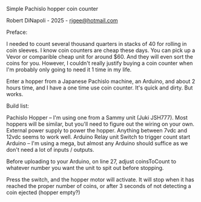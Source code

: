 Simple Pachislo hopper coin counter

Robert DiNapoli  - 2025 -  rjgee@hotmail.com



Preface:

I needed to count several thousand quarters in stacks of 40 for rolling in coin sleeves. I know coin counters are cheap these days. You can pick up a Vevor or comparible cheap unit for around $60. And they will even sort the coins for you. However, I couldn't really justify buying a coin counter when I'm probably only going to need it 1 time in my life.

Enter a hopper from a Japanese Pachislo machine,  an Arduino, and about 2 hours time, and I have a one time use coin counter. It's quick and dirty. But works.


Build list:

Pachislo Hopper – I'm using one from a Sammy unit (Juki JSH777). Most hoppers will be similar, but you'll need to figure out the wiring on your own.
External power supply to power the hopper. Anything between 7vdc and 12vdc seems to work well. 
Arduino Relay unit
Switch to trigger count start
Arduino – I'm using a mega, but almost any Arduino should suffice as we don't need a lot of inputs / outputs.

Before uploading to your Arduino, on line 27, adjust coinsToCount to whatever number you want the unit to spit out before stopping.


Press the switch, and the hopper motor will activate. It will stop when it has reached the proper number of coins, or after 3 seconds of not detecting a coin ejected (hopper empty?)


